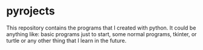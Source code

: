 # pyrojects
This repository contains the programs that I created with python.
It could be anything like: basic programs just to start, some normal programs, tkinter, or turtle or any other thing that I learn in the future.
